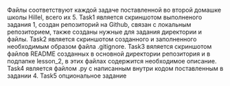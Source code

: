 Файлы соответствуют каждой задаче поставленной во второй домашке школы Hillel, всего их 5.
Task1 является скриншотом выполненого задания 1, создан репозиторий на Github, связан с локальным репозиторием, также созданы нужные для задания директории и файлы.
Task2 является скриншотом созданного и заполненного необходимым образом файла .gitignore.
Task3 вяляется скриншотом файлов README созданных в основной директории репозитория и в подпапке lesson_2, в этих файлах содержится необходимое описание.
Task4 является файлом .py с написанным внутри кодом поставленным в задании 4.
Task5 опциональное задание

